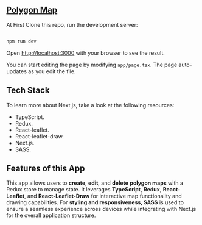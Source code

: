 ## [Polygon Map ](https://polygon-map.vercel.app/)

At First Clone this repo, run the development server:

```bash

npm run dev

```

Open [http://localhost:3000](http://localhost:3000) with your browser to see the result.

You can start editing the page by modifying `app/page.tsx`. The page auto-updates as you edit the file.

## Tech Stack

To learn more about Next.js, take a look at the following resources:

- TypeScript.
- Redux.
- React-leaflet.
- React-leaflet-draw.
- Next.js.
- SASS.

## Features of this App

This app allows users to **create**, **edit**, and **delete** **polygon maps** with a Redux store to manage state. It leverages **TypeScript**, **Redux**, **React-Leaflet**, and **React-Leaflet-Draw** for interactive map functionality and drawing capabilities. For **styling and responsiveness, SASS** is used to ensure a seamless experience across devices while integrating with Next.js for the overall application structure.
